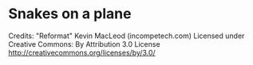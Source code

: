 # Snakes on a plane

Credits:
"Reformat" Kevin MacLeod (incompetech.com)
Licensed under Creative Commons: By Attribution 3.0 License
http://creativecommons.org/licenses/by/3.0/